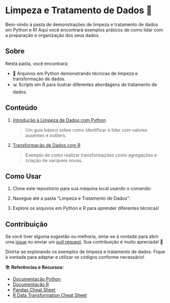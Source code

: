 # Limpeza e Tratamento de Dados 💼

Bem-vindo à pasta de demonstrações de limpeza e tratamento de dados em Python e R! Aqui você encontrará exemplos práticos de como lidar com a preparação e organização dos seus dados.

## Sobre

Nesta pasta, você encontrará:

- 🐍 Arquivos em Python demonstrando técnicas de limpeza e transformação de dados.
- 📊 Scripts em R para ilustrar diferentes abordagens de tratamento de dados.

## Conteúdo

1. [Introdução à Limpeza de Dados com Python](./python/intro_limpeza_dados.py)
   > Um guia básico sobre como identificar e lidar com valores ausentes e outliers.

2. [Transformação de Dados com R](./Limpeza-e-Tratamento-de-Dados/Limpar__Churn.Rmd)
   > Exemplo de como realizar transformações como agregações e criação de variáveis novas.

## Como Usar

1. Clone este repositório para sua máquina local usando o comando:


2. Navegue até a pasta "Limpeza e Tratamento de Dados":


3. Explore os arquivos em Python e R para aprender diferentes técnicas!

## Contribuição

Se você tiver alguma sugestão ou melhoria, sinta-se à vontade para abrir uma [issue](https://github.com/SeuUsuário/SeuRepositório/issues) ou enviar um [pull request](https://github.com/SeuUsuário/SeuRepositório/pulls). Sua contribuição é muito apreciada! 🚀

Divirta-se explorando os exemplos de limpeza e tratamento de dados. Fique à vontade para adaptar e utilizar os códigos conforme necessário!

📚 **Referências e Recursos:**
- [Documentação Python](https://docs.python.org/pt-br/3/)
- [Documentação R](https://cran.r-project.org/manuals.html)
- [Pandas Cheat Sheet](https://pandas.pydata.org/Pandas_Cheat_Sheet.pdf)
- [R Data Transformation Cheat Sheet](https://www.rstudio.com/wp-content/uploads/2015/02/data-wrangling-cheatsheet.pdf)


